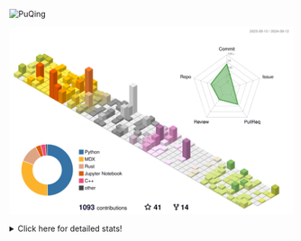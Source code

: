 ![PuQing](https://user-images.githubusercontent.com/27223114/171565019-9a56fae6-b08b-421f-99db-7e830da42371.png)

![](./profile-3d-contrib/profile-season-animate.svg)

<details>
<summary>Click here for detailed stats!</summary>

<!--START_SECTION:waka-->
![Lines of code](https://img.shields.io/badge/From%20Hello%20World%20I%27ve%20Written-1.4%20million%20lines%20of%20code-blue)

**🐱 My GitHub Data** 

> 📦 401.6 kB Used in GitHub's Storage 
 > 
> 🏆 505 Contributions in the Year 2024
 > 
> 🚫 Not Opted to Hire
 > 
> 📜 55 Public Repositories 
 > 
> 🔑 29 Private Repositories 
 > 
**I'm an Early 🐤** 

```text
🌞 Morning                453 commits         █░░░░░░░░░░░░░░░░░░░░░░░░   05.87 % 
🌆 Daytime                3458 commits        ███████████░░░░░░░░░░░░░░   44.83 % 
🌃 Evening                1783 commits        ██████░░░░░░░░░░░░░░░░░░░   23.12 % 
🌙 Night                  2019 commits        ███████░░░░░░░░░░░░░░░░░░   26.18 % 
```


📊 **This Week I Spent My Time On** 

```text
💬 Programming Languages: 
Browsing                 15 hrs 23 mins      ███████████░░░░░░░░░░░░░░   43.49 % 
GitHubing                4 hrs 38 mins       ███░░░░░░░░░░░░░░░░░░░░░░   13.10 % 
Searching                3 hrs 7 mins        ██░░░░░░░░░░░░░░░░░░░░░░░   08.81 % 
Python                   2 hrs 47 mins       ██░░░░░░░░░░░░░░░░░░░░░░░   07.88 % 
CLI                      2 hrs 12 mins       ██░░░░░░░░░░░░░░░░░░░░░░░   06.24 % 

🔥 Editors: 
Chrome                   26 hrs 55 mins      ███████████████████░░░░░░   76.08 % 
VS Code                  4 hrs 52 mins       ███░░░░░░░░░░░░░░░░░░░░░░   13.79 % 
fish                     2 hrs 12 mins       ██░░░░░░░░░░░░░░░░░░░░░░░   06.24 % 
Obsidian                 1 hr 22 mins        █░░░░░░░░░░░░░░░░░░░░░░░░   03.90 % 

💻 Operating System: 
Mac                      30 hrs 31 mins      ██████████████████████░░░   86.25 % 
WSL                      4 hrs 29 mins       ███░░░░░░░░░░░░░░░░░░░░░░   12.67 % 
Linux                    22 mins             ░░░░░░░░░░░░░░░░░░░░░░░░░   01.08 % 
```


<!--END_SECTION:waka-->
</details>

